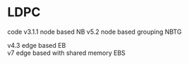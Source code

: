 # LDPC
code
v3.1.1 node based                             NB 
v5.2   node based grouping                    NBTG

v4.3   edge based		                          EB 		 
v7     edge based with shared memory          EBS

